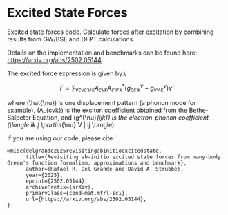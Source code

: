 # Excited State Forces

Excited state forces code. Calculate forces after excitation by combining results from GW/BSE and DFPT calculations. 

Details on the implementation and benchmarks can be found here: https://arxiv.org/abs/2502.05144 

The excited force expression is given by:\

$$ F = \sum_{\nu cvc'v' k} A_{cvk} A^*_{c'v'k} (g^{\nu}_{cc'k} - g^{\nu}_{vv'k}) \hat{\nu} $$

where \(\hat{\nu}\) is one displacement pattern (a phonon mode for example), \(A_{cvk}\) is the exciton coefficient obtained from the Bethe-Salpeter Equation, and \(g^{\nu}_{ijk}\) is the electron-phonon coefficient \(\langle ik | \partial_{\nu} V | ij \rangle\).

If you are using our code, please cite 

```
@misc{delgrande2025revisitingabinitioexcitedstate,
      title={Revisiting ab-initio excited state forces from many-body Green's function formalism: approximations and benchmark}, 
      author={Rafael R. Del Grande and David A. Strubbe},
      year={2025},
      eprint={2502.05144},
      archivePrefix={arXiv},
      primaryClass={cond-mat.mtrl-sci},
      url={https://arxiv.org/abs/2502.05144}, 
}
```


